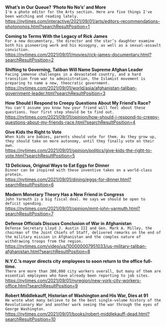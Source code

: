 **What’s in Our Queue? ‘Photo No No’s’ and More**\
`I'm a photo editor for the Arts section. Here are five things I've been watching and reading lately.`\
https://nytimes.com/interactive/2021/09/01/arts/editors-recommendations-photononos.html?searchResultPosition=1

**Coming to Terms With the Legacy of Rick James**\
`For a new documentary, the director and the star’s daughter examine both his pioneering work and his misogyny, as well as a sexual-assault conviction.`\
https://nytimes.com/2021/09/01/movies/rick-james-documentary.html?searchResultPosition=2

**Shifting to Governing, Taliban Will Name Supreme Afghan Leader**\
`Facing immense challenges in a devastated country, and a hard transition from war to administration, the Islamist movement is preparing to name a new, theocratic government.`\
https://nytimes.com/2021/09/01/world/asia/afghanistan-taliban-government-leader.html?searchResultPosition=3

**How Should I Respond to Creepy Questions About My Friend’s Race?**\
`You can't assume you know how your friend will feel about these questions. Your first step should be to find out.`\
https://nytimes.com/2021/09/01/opinion/how-should-i-respond-to-creepy-questions-about-my-friends-race.html?searchResultPosition=4

**Give Kids the Right to Vote**\
`When kids are babies, parents should vote for them. As they grow up, they should take on more autonomy, until they finally vote on their own.`\
https://nytimes.com/2021/09/01/opinion/politics/give-kids-the-right-to-vote.html?searchResultPosition=5

**13 Delicious, Original Ways to Eat Eggs for Dinner**\
`Dinner can be inspired with these inventive takes on a world-class protein.`\
https://nytimes.com/2021/09/01/dining/eggs-for-dinner.html?searchResultPosition=6

**Modern Monetary Theory Has a New Friend in Congress**\
`John Yarmuth is a big fiscal deal. He says we should be open to deficit spending.`\
https://nytimes.com/2021/09/01/opinion/mmt-john-yarmuth.html?searchResultPosition=7

**Defense Officials Discuss Conclusion of War in Afghanistan**\
`Defense Secretary Lloyd J. Austin III and Gen. Mark A. Milley, the chairman of the Joint Chiefs of Staff, delivered remarks on the end of the military mission in Afghanistan and the complex nature of withdrawing troops from the region.`\
https://nytimes.com/video/us/100000007951033/us-military-taliban-afghanistan.html?searchResultPosition=8

**N.Y.C.’s mayor directs city employees to soon return to the office full-time.**\
`There are more than 300,000 city workers overall, but many of them are essential employees who have already been reporting to job sites.`\
https://nytimes.com/2021/09/01/nyregion/new-york-city-workers-office.html?searchResultPosition=9

**Robert Middlekauff, Historian of Washington and His War, Dies at 91**\
`He wrote what many believe to be the best single-volume history of the Revolutionary War and another work seeing the war through the eyes of George Washington.`\
https://nytimes.com/2021/09/01/books/robert-middlekauff-dead.html?searchResultPosition=10

